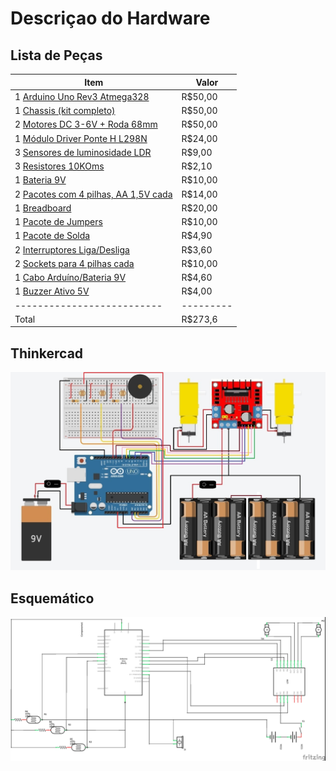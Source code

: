 # Descriçao do Hardware

## Lista de Peças


Item                      | Valor
--------------------------| -----
1 [Arduino Uno Rev3 Atmega328](componentes/Arduino-uno.pdf)             | R$50,00
1 [Chassis (kit completo)](_imagens/chassi.jpg)  | R$50,00
2 [Motores DC 3-6V + Roda 68mm](componentes/KIT-MOTOR-DC-3-6V-RODA-68MM.pdf)              | R$50,00
1 [Módulo Driver Ponte H L298N](componentes/ponte-H-dupla-baseado-no-chip-L298N.pdf)          | R$24,00
3 [Sensores de luminosidade LDR](componentes/LDR.pdf)            | R$9,00
3 [Resistores 10KOms](componentes/File-T--Technion_Israel-HardwarespecsResistors.pdf)       | R$2,10
1 [Bateria 9V](_imagens/bateria-9v.jpg)              | R$10,00
2 [Pacotes com 4 pilhas, AA 1,5V cada](_imagens/pocote-4-pilha.jpg) | R$14,00
1 [Breadboard](componentes/Breadboard-roboromania.pdf)              | R$20,00
1 [Pacote de Jumpers](_imagens/jumpers.jpg)       | R$10,00
1 [Pacote de Solda](_imagens/tudo-solda.png)         | R$4,90
2 [Interruptores Liga/Desliga](_imagens/chave.png)| R$3,60
2 [Sockets para 4 pilhas cada](componentes/Suporte-de-pilhas-suporta-4-pilhas-tamanho-AA.pdf)      | R$10,00
1 [Cabo Arduíno/Bateria 9V](_imagens/caa-0091-5750dad22dff52686c15124448980242-1024-1024.png) | R$4,60
1 [Buzzer Ativo 5V](componentes/BUZZER-5V-COM-OSCILADOR-INTERNO.pdf)               | R$4,00
--------------------------|---------
Total                     | R$273,6



## Thinkercad
![Circuito](_imagens/thinker-cad.jpeg)







## Esquemático
![](_imagens/Esquematico.png)




